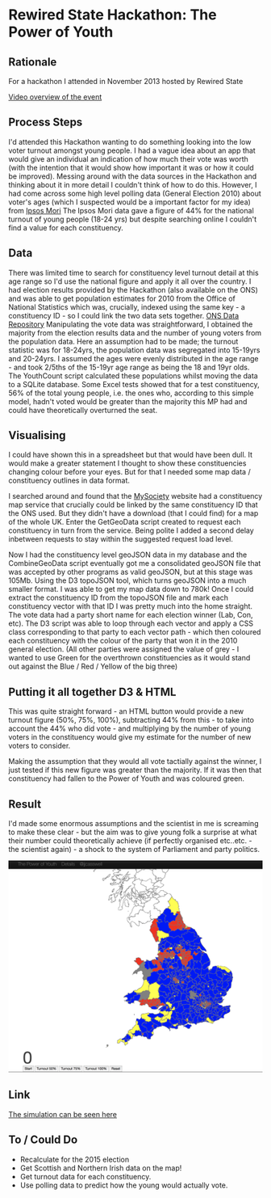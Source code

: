 # Rewired State Hackathon: The Power of Youth
## Rationale
For a hackathon I attended in November 2013 hosted by Rewired State

[Video overview of the event](https://www.youtube.com/watch?v=EAIAAlrrNGc)
## Process Steps

I'd attended this Hackathon wanting to do something looking into the low voter turnout amongst young people. 
I had a vague idea about an app that would give an individual an indication of how much their vote was worth (with the intention that it would show how important it was or how it could be improved). 
Messing around with the data sources in the Hackathon and thinking about it in more detail I couldn't think of how to do this. 
However, I had come across some high level polling data (General Election 2010) about voter's ages (which I suspected would be a important factor for my idea) from 
[Ipsos Mori](http://www.ipsos-mori.com/researchpublications/researcharchive/poll.aspx?oItemId=2613)
The Ipsos Mori data gave a figure of 44% for the national turnout of young people (18-24 yrs) but despite searching online I couldn't find a value for each constituency. 
## Data

There was limited time to search for constituency level turnout detail at this age range so I'd use the national figure and apply it all over the country.
I had election results provided by the Hackathon (also available on the ONS) and was able to get population estimates for 2010 from the Office of National Statistics which was, crucially, indexed using the same key - a constituency ID - so I could link the two data sets together.
[ONS Data Repository](http://www.ons.gov.uk/ons/datasets-and-tables/index.html)
Manipulating the vote data was straightforward, I obtained the majority from the election results data and the number of young voters from the population data. Here an assumption had to be made; the turnout statistic was for 18-24yrs,
the population data was segregated into 15-19yrs and 20-24yrs. I assumed the ages were evenly distributed in the age range - and took 2/5ths of the 15-19yr age range as being the 18 and 19yr olds.
The YouthCount script calculated these populations whilst moving the data to a SQLite database.
Some Excel tests showed that for a test constituency, 56% of the total young people, i.e. the ones who, according to this simple model, hadn't voted would be greater than the majority this MP had and could have theoretically overturned the seat.
## Visualising

I could have shown this in a spreadsheet but that would have been dull. It would make a greater statement I thought to show these constituencies changing colour before your eyes. But for that I needed some map data / constituency outlines in data format.

I searched around and found that the [MySociety](http://mapit.mysociety.org/) website had a constituency map service that crucially could be linked by the same constituency ID that the ONS used. But they didn't have a download (that I could find) for a map of the whole UK.
Enter the GetGeoData script created to request each constituency in turn from the service. Being polite I added a second delay inbetween requests to stay within the suggested request load level.

Now I had the constituency level geoJSON data in my database and the CombineGeoData script eventually got me a consolidated geoJSON file that was accepted by other programs as valid geoJSON, but at this stage was 105Mb.
Using the D3 topoJSON tool, which turns geoJSON into a much smaller format. I was able to get my map data down to 780k!
Once I could extract the constituency ID from the topoJSON file and mark each constituency vector with that ID I was pretty much into the home straight. The vote data had a party short name for each election winner (Lab, Con, etc). The D3 script was able to loop through each vector and apply a CSS class corresponding to that party to each vector path - which then coloured each constituency with the colour of the party that won it in the 2010 general election. (All other parties were assigned the value of grey - I wanted to use Green for the overthrown constituencies as it would stand out against the Blue / Red / Yellow of the big three) 

## Putting it all together D3 & HTML

This was quite straight forward - an HTML button would provide a new turnout figure (50%, 75%, 100%), subtracting 44% from this - to take into account the 44% who did vote - and multiplying by the number of young voters in the constituency would give my estimate for the number of new voters to consider. 

Making the assumption that they would all vote tactially against the winner, I just tested if this new figure was greater than the majority. If it was then that constituency had fallen to the Power of Youth and was coloured green.
## Result

I'd made some enormous assumptions and the scientist in me is screaming to make these clear - but the aim was to give young folk a surprise at what their number could theoretically achieve (if perfectly organised etc..etc.  - the scientist again)  - a shock to the system of Parliament and party politics.

![Finished Screenshot](PoY_screenshot.png)

## Link

[The simulation can be seen here](http://www.jjcasswell.com/rsparly2013/turnout.html)

## To / Could Do

* Recalculate for the 2015 election
* Get Scottish and Northern Irish data on the map!
* Get turnout data for each constituency.
* Use polling data to predict how the young would actually vote.
               
